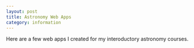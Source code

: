 ```yaml
---
layout: post
title: Astronomy Web Apps
category: information
---
```


Here are a few web apps I created for my interoductory astronomy courses.

